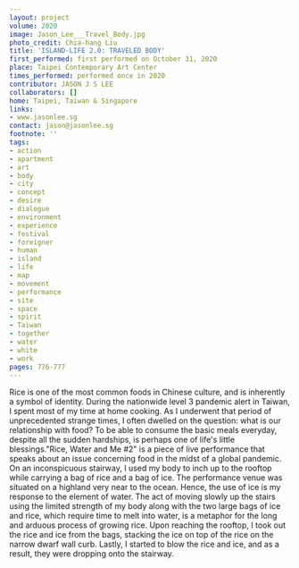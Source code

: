 ```yaml
---
layout: project
volume: 2020
image: Jason_Lee___Travel_Body.jpg
photo_credit: Chia-hang Liu
title: 'ISLAND-LIFE 2.0: TRAVELED BODY'
first_performed: first performed on October 31, 2020
place: Taipei Contemporary Art Center
times_performed: performed once in 2020
contributor: JASON J S LEE
collaborators: []
home: Taipei, Taiwan & Singapore
links:
- www.jasonlee.sg
contact: jason@jasonlee.sg
footnote: ''
tags:
- action
- apartment
- art
- body
- city
- concept
- desire
- dialogue
- environment
- experience
- festival
- foreigner
- human
- island
- life
- map
- movement
- performance
- site
- space
- spirit
- Taiwan
- together
- water
- white
- work
pages: 776-777
---
```

Rice is one of the most common foods in Chinese culture, and is inherently a symbol of identity. During the nationwide level 3 pandemic alert in Taiwan, I spent most of my time at home cooking. As I underwent that period of unprecedented strange times, I often dwelled on the question: what is our relationship with food? To be able to consume the basic meals everyday, despite all the sudden hardships, is perhaps one of life's little blessings."Rice, Water and Me #2" is a piece of live performance that speaks about an issue concerning food in the midst of a global pandemic. On an inconspicuous stairway, I used my body to inch up to the rooftop while carrying a bag of rice and a bag of ice. The performance venue was situated on a highland very near to the ocean. Hence, the use of ice is my response to the element of water. The act of moving slowly up the stairs using the limited strength of my body along with the two large bags of ice and rice, which require time to melt into water, is a metaphor for the long and arduous process of growing rice. Upon reaching the rooftop, I took out the rice and ice from the bags, stacking the ice on top of the rice on the narrow dwarf wall curb. Lastly, I started to blow the rice and ice, and as a result, they were dropping onto the stairway.